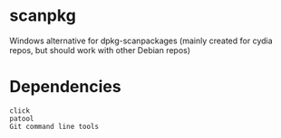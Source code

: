 scanpkg
=======

Windows alternative for dpkg-scanpackages (mainly created for cydia repos, but should work with other Debian repos)

Dependencies
============

```
click
patool
Git command line tools
```
